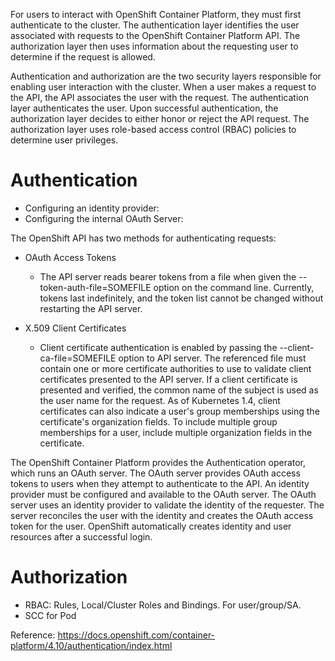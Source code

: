 For users to interact with OpenShift Container Platform, they must first authenticate to the cluster. The authentication layer identifies the user associated with requests to the OpenShift Container Platform API. The authorization layer then uses information about the requesting user to determine if the request is allowed.

Authentication and authorization are the two security layers responsible for enabling user interaction with the cluster. When a user makes a request to the API, the API associates the user with the request. The authentication layer authenticates the user. Upon successful authentication, the authorization layer decides to either honor or reject the API request. The authorization layer uses role-based access control (RBAC) policies to determine user privileges.

# Authentication
- Configuring an identity provider:
- Configuring the internal OAuth Server:


The OpenShift API has two methods for authenticating requests:
- OAuth Access Tokens
  - The API server reads bearer tokens from a file when given the --token-auth-file=SOMEFILE option on the command line. Currently, tokens last indefinitely, and the token list cannot be changed without restarting the API server.
  
- X.509 Client Certificates
  - Client certificate authentication is enabled by passing the --client-ca-file=SOMEFILE option to API server. The referenced file must contain one or more certificate authorities to use to validate client certificates presented to the API server. If a client certificate is presented and verified, the common name of the subject is used as the user name for the request. As of Kubernetes 1.4, client certificates can also indicate a user's group memberships using the certificate's organization fields. To include multiple group memberships for a user, include multiple organization fields in the certificate.


The OpenShift Container Platform provides the Authentication operator, which runs an OAuth server. The OAuth server provides OAuth access tokens to users when they attempt to authenticate to the API. An identity provider must be configured and available to the OAuth server. The OAuth server uses an identity provider to validate the identity of the requester. The server reconciles the user with the identity and creates the OAuth access token for the user. OpenShift automatically creates identity and user resources after a successful login.



# Authorization
- RBAC: Rules,  Local/Cluster Roles and Bindings. For user/group/SA.
- SCC for Pod


Reference:
https://docs.openshift.com/container-platform/4.10/authentication/index.html
